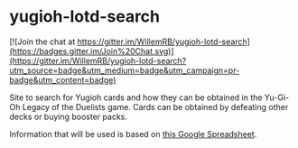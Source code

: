 # yugioh-lotd-search

[![Join the chat at https://gitter.im/WillemRB/yugioh-lotd-search](https://badges.gitter.im/Join%20Chat.svg)](https://gitter.im/WillemRB/yugioh-lotd-search?utm_source=badge&utm_medium=badge&utm_campaign=pr-badge&utm_content=badge)

Site to search for Yugioh cards and how they can be obtained in the Yu-Gi-Oh Legacy of the Duelists game. 
Cards can be obtained by defeating other decks or buying booster packs.

Information that will be used is based on [this Google Spreadsheet](https://docs.google.com/spreadsheets/d/1TazmJLQpekOuWDdxEoun2FPH0Xgh1tiPJdTfioBnj3E).
